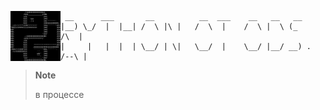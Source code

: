 <img src="./docs/assets/logo.png" align="left" width="80" height="80"></img>

```
 __      ___       __          __  ___    __   __   __  
|__) \_/  |  |__| /  \ |\ |   /  \  |    /  \ |  \ (_      /\  |
|     |   |  |  | \__/ | \|   \__/  |    \__/ |__/ __) .  /--\ |
```

> **Note**
>
> в процессе
